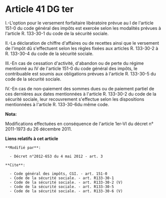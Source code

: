 # Article 41 DG ter

I.-L'option pour le versement forfaitaire libératoire prévue au I de l'article 151-0 du code général des impôts est exercée
selon les modalités prévues à l'article R. 133-30-1 du code de la sécurité sociale. 

II.-La déclaration de chiffre d'affaires ou de recettes ainsi que le versement de l'impôt dû s'effectuent selon les règles
fixées aux articles R. 133-30-2 à R. 133-30-4 du code de la sécurité sociale. 

III.-En cas de cessation d'activité, d'abandon ou de perte du régime mentionné au IV de l'article 151-0 du code général des
impôts, le contribuable est soumis aux obligations prévues à l'article R. 133-30-5 du code de la sécurité sociale. 

IV.-En cas de non-paiement des sommes dues ou de paiement partiel de ces dernières aux dates mentionnées à l'article R.
133-30-2 du code de la sécurité sociale, leur recouvrement s'effectue selon les dispositions mentionnées à l'article R.
133-30-6du même code.

**Nota:**

Modifications effectuées en conséquence de l'article 1er-VI du décret n° 2011-1973 du 26 décembre 2011.

**Liens relatifs à cet article**

	**Modifié par**:

	  - Décret n°2012-653 du 4 mai 2012 - art. 3

	**Cite**:

	  - Code général des impôts, CGI. - art. 151-0
	  - Code de la sécurité sociale. - art. R133-30-1
	  - Code de la sécurité sociale. - art. R133-30-2 (V)
	  - Code de la sécurité sociale. - art. R133-30-5
	  - Code de la sécurité sociale. - art. R133-30-6 (V)
